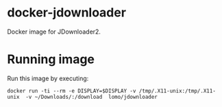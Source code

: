 # docker-jdownloader

Docker image for JDownloader2.

# Running image

Run this image by executing:

    docker run -ti --rm -e DISPLAY=$DISPLAY -v /tmp/.X11-unix:/tmp/.X11-unix  -v ~/Downloads/:/download  lomo/jdownloader

